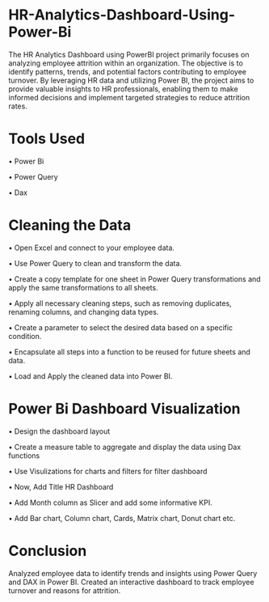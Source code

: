 # HR-Analytics-Dashboard-Using-Power-Bi

The HR Analytics Dashboard using PowerBI project primarily focuses on analyzing employee attrition within an organization. The objective is to identify patterns, trends, and potential factors contributing to employee turnover. By leveraging HR data and utilizing Power BI, the project aims to provide valuable insights to HR professionals, enabling them to make informed decisions and implement targeted strategies to reduce attrition rates.

# Tools Used 
•	Power Bi

•	Power Query 

•	Dax

# Cleaning the Data

•	Open Excel and connect to your employee data.

•	Use Power Query to clean and transform the data.

•	Create a copy template for one sheet in Power Query transformations and apply the same transformations to all sheets.

•	Apply all necessary cleaning steps, such as removing duplicates, renaming columns, and changing data types.

•	Create a parameter to select the desired data based on a specific condition.

•	Encapsulate all steps into a function to be reused for future sheets and data.

•	Load and Apply the cleaned data into Power BI.


# Power Bi Dashboard Visualization

•	Design the dashboard layout

•	Create a measure table to aggregate and display the data using Dax functions

•	Use Visulizations for charts and filters for filter dashboard

•	Now, Add Title HR Dashboard

•	Add Month column as Slicer and add some informative KPI.

•	Add Bar chart, Column chart, Cards, Matrix chart, Donut chart etc.


# Conclusion
Analyzed employee data to identify trends and insights using Power Query and DAX in Power BI. Created an interactive dashboard to track employee turnover and reasons for attrition.

